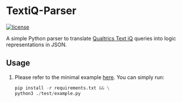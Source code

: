 # TextiQ-Parser

[![license](https://img.shields.io/badge/license-GPL--3.0-red.svg)](https://github.com/juchengquan/project_lilium/blob/main/LICENSE)

A simple Python parser to translate [Qualtrics Text iQ](https://www.qualtrics.com/au/iq/text-iq/) queries into logic representations in JSON.

## Usage

1. Please refer to the minimal example [here](./test/example.py). You can simply run:

   ```python
   pip install -r requirements.txt && \
   python3 ./test/example.py
   ```
